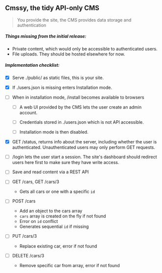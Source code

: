 ## Cmssy, the tidy API-only CMS

> You provide the site, the CMS provides data storage and authentication

##### Things missing from the initial release:
- Private content, which would only be accessible to authenticated users.
- File uploads. They should be hosted elsewhere for now.


##### Implementation checklist:
- [x] Serve ./public/ as static files, this is your site.


- [x] If ./users.json is missing enters Installation mode.


- [ ] When in installation mode, /install becomes available to browsers
  - [ ] A web UI provided by the CMS lets the user create an admin account.
  - [ ] Credentials stored in ./users.json which is not API accessible.
  - [ ] Installation mode is then disabled.


- [x] GET /status, returns info about the server, including whether the user is authenticated. Unauthenticated users may only perform GET requests.


- [ ] /login lets the user start a session. The site's dashboard should redirect users here first to make sure they have write access.


- [ ] Save and read content via a REST API
 - [ ] GET /cars, GET /cars/3
   - Gets all cars or one with a specific `id`
 - [ ] POST /cars
   - Add an object to the cars array
   - `cars` array is created on the fly if not found
   - Error on `id` conflict
   - Generates sequential `id` if missing
 - [ ] PUT /cars/3
   - Replace existing car, error if not found
 - [ ] DELETE /cars/3
   - Remove specific car from array, error if not found


